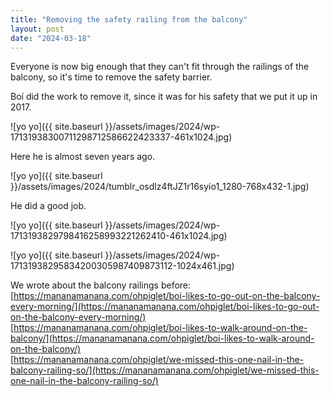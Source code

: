 ```yaml
---
title: "Removing the safety railing from the balcony"
layout: post
date: "2024-03-18"
---
```


Everyone is now big enough that they can't fit through the railings of the balcony, so it's time to remove the safety barrier.

Boí did the work to remove it, since it was for his safety that we put it up in 2017.

![yo yo]({{ site.baseurl }}/assets/images/2024/wp-17131938300711298712586622423337-461x1024.jpg)

Here he is almost seven years ago.

![yo yo]({{ site.baseurl }}/assets/images/2024/tumblr_osdlz4ftJZ1r16syio1_1280-768x432-1.jpg)

He did a good job.

![yo yo]({{ site.baseurl }}/assets/images/2024/wp-1713193829798416258993221262410-461x1024.jpg)

![yo yo]({{ site.baseurl }}/assets/images/2024/wp-17131938295834200305987409873112-1024x461.jpg)

We wrote about the balcony railings before:  
[https://mananamanana.com/ohpiglet/boi-likes-to-go-out-on-the-balcony-every-morning/](https://mananamanana.com/ohpiglet/boi-likes-to-go-out-on-the-balcony-every-morning/)  
[https://mananamanana.com/ohpiglet/boi-likes-to-walk-around-on-the-balcony/](https://mananamanana.com/ohpiglet/boi-likes-to-walk-around-on-the-balcony/)  
[https://mananamanana.com/ohpiglet/we-missed-this-one-nail-in-the-balcony-railing-so/](https://mananamanana.com/ohpiglet/we-missed-this-one-nail-in-the-balcony-railing-so/)
